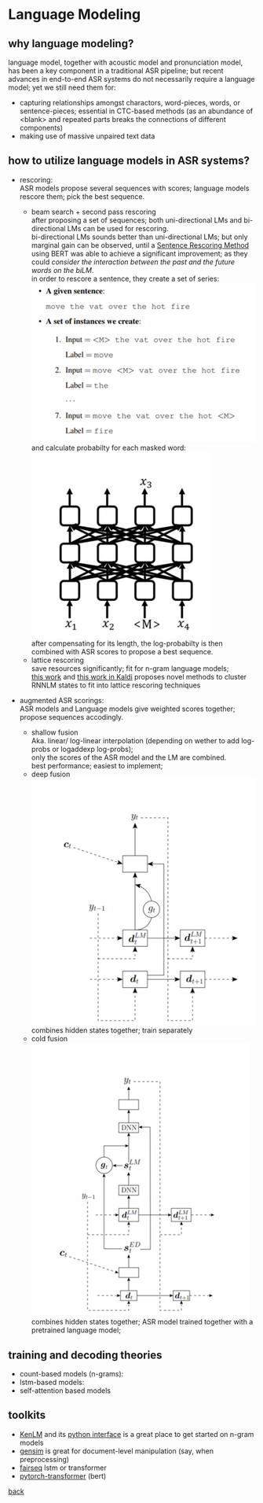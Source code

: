 # Language Modeling

## why language modeling?  
language model, together with acoustic model and pronunciation model, has been a key component in a traditional ASR pipeline; but recent advances in end-to-end ASR systems do not necessarily require a language model; yet we still need them for:
  - capturing relationships amongst charactors, word-pieces, words, or sentence-pieces; essential in CTC-based methods (as an abundance of \<blank\> and repeated parts breaks the connections of different components)
  - making use of massive unpaired text data

## how to utilize language models in ASR systems?
  - rescoring:  
  ASR models propose several sequences with scores; language models rescore them; pick the best sequence.  
    - beam search + second pass rescoring  
    after proposing a set of sequences; both uni-directional LMs and bi-directional LMs can be used for rescoring.  
    bi-directional LMs sounds better than uni-directional LMs; but only marginal gain can be observed, until a [Sentence Rescoring Method](https://arxiv.org/abs/1905.06655) using BERT was able to achieve a significant improvement; as they could _consider the interaction between the past and the future words on the biLM_.  
    in order to rescore a sentence, they create a set of series:  
    ![seqs](pics/sanlm.png)  
    and calculate probabilty for each masked word:  
    ![scoring](pics/score.png)  
    after compensating for its length, the log-probabilty is then combined with ASR scores to propose a best sequence.
    - lattice rescoring  
    save resources significantly; fit for n-gram language models;  
    [this work](http://mi.eng.cam.ac.uk/~xc257/papers/RNNLM_latrescore.pdf) and [this work in Kaldi](http://danielpovey.com/files/2018_icassp_lattice_pruning.pdf) proposes novel methods to cluster RNNLM states to fit into lattice rescoring techniques  
    
  - augmented ASR scorings:  
  ASR models and Language models give weighted scores together; propose sequences accodingly.
    - shallow fusion  
    Aka. linear/ log-linear interpolation (depending on wether to add log-probs or logaddexp log-probs);  
    only the scores of the ASR model and the LM are combined.  
    best performance; easiest to implement;  
    - deep fusion  
    ![deep fusion](pics/deep_fusion.png)
    combines hidden states together; train separately
    - cold fusion  
    ![cold fusion](pics/cold_fusion.png)  
    combines hidden states together; ASR model trained together with a pretrained language model;

## training and decoding theories  
  - count-based models (n-grams):  
  - lstm-based models:  
  - self-attention based models  

## toolkits  
  - [KenLM](https://kheafield.com/code/kenlm/) and its [python interface](https://github.com/kpu/kenlm) is a great place to get started on n-gram models
  - [gensim](https://github.com/rare-technologies/gensim) is great for document-level manipulation (say, when preprocessing)
  - [fairseq](https://fairseq.readthedocs.io/en/latest/tasks.html#language-modeling) lstm or transformer
  - [pytorch-transformer](https://github.com/huggingface/pytorch-pretrained-BERT) (bert)

[back](index.md)
